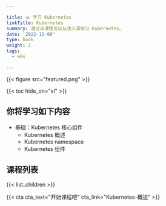 ```yaml
---

title: 📊 学习 Kubernetes
linkTitle: Kubernetes
summary: 通过该课程可以从浅入深学习 Kubernetes。
date: '2022-11-09'
type: book
weight: 2
tags:
  - k8s

---
```


{{< figure src="featured.png" >}}

{{< toc hide_on="xl" >}}

## 你将学习如下内容

- 基础：Kubernetes 核心组件
  - Kubernetes 概述
  - Kubernetes namespace
  - Kubernetes 组件

## 课程列表

{{< list_children >}}

{{< cta cta_text="开始课程吧" cta_link="Kubernetes-概述" >}}
